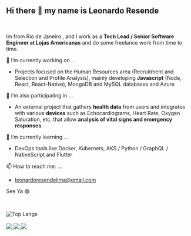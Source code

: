 ## Hi there 👋 my name is **Leonardo Resende**

<br>

Im from Rio de Janeiro , and I work as a **Tech Lead / Senior Software Engineer at Lojas Americanas** and do some freelance work from time to time.

🔭 I’m currently working on ...

- Projects focused on the Human Resources area (Recruitment and Selection and Profile Analysis), mainly developing **Javascript** (Node, React, React-Native), MongoDB and MySQL databases and Azure 

👯 I’m also participating in ...

- An external project that gathers **health data** from users and integrates with various **devices** such as Echocardiograms, Heart Rate, Oxygen Saturation, etc. that allow **analysis of vital signs and emergency responses**.

🌱 I’m currently learning ...

- DevOps tools like Docker, Kubernets, AKS / Python / GraphQL / NativeScript and Flutter

📫 How to reach me: ...

- leonardoresendelima@gmail.com

See Ya 😄

<br>

![Top Langs](https://github-readme-stats.vercel.app/api/top-langs/?username=leonardoResendeLima&layout=compact)
 <br><br>
  <a href="https://badges.pufler.dev">
    <img src="https://badges.pufler.dev/visits/leonardoResendeLima/leonardoResendeLima?style=flat-square&color=black&logo=github">
  </a>
  <a href="https://badges.pufler.dev">
    <img src="https://badges.pufler.dev/years/leonardoResendeLima?style=flat-square&color=black&logo=github">
  </a>
  <a href="https://badges.pufler.dev">
    <img src="https://badges.pufler.dev/repos/leonardoResendeLima?style=flat-square&color=black&logo=github">
  </a>
